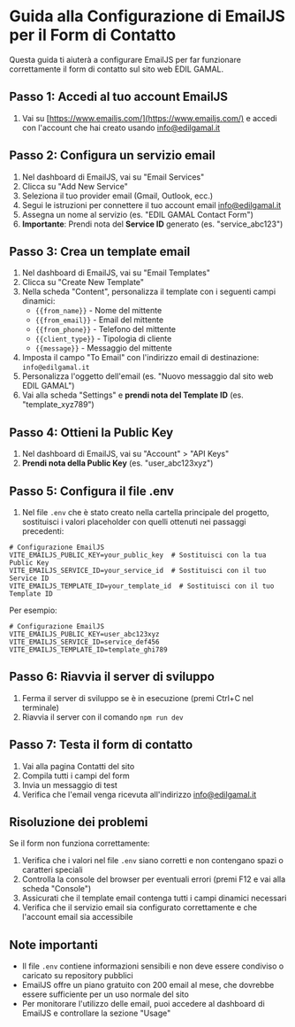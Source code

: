 # Guida alla Configurazione di EmailJS per il Form di Contatto

Questa guida ti aiuterà a configurare EmailJS per far funzionare correttamente il form di contatto sul sito web EDIL GAMAL.

## Passo 1: Accedi al tuo account EmailJS

1. Vai su [https://www.emailjs.com/](https://www.emailjs.com/) e accedi con l'account che hai creato usando info@edilgamal.it

## Passo 2: Configura un servizio email

1. Nel dashboard di EmailJS, vai su "Email Services"
2. Clicca su "Add New Service"
3. Seleziona il tuo provider email (Gmail, Outlook, ecc.)
4. Segui le istruzioni per connettere il tuo account email info@edilgamal.it
5. Assegna un nome al servizio (es. "EDIL GAMAL Contact Form")
6. **Importante**: Prendi nota del **Service ID** generato (es. "service_abc123")

## Passo 3: Crea un template email

1. Nel dashboard di EmailJS, vai su "Email Templates"
2. Clicca su "Create New Template"
3. Nella scheda "Content", personalizza il template con i seguenti campi dinamici:
   - `{{from_name}}` - Nome del mittente
   - `{{from_email}}` - Email del mittente
   - `{{from_phone}}` - Telefono del mittente
   - `{{client_type}}` - Tipologia di cliente
   - `{{message}}` - Messaggio del mittente
4. Imposta il campo "To Email" con l'indirizzo email di destinazione: `info@edilgamal.it`
5. Personalizza l'oggetto dell'email (es. "Nuovo messaggio dal sito web EDIL GAMAL")
6. Vai alla scheda "Settings" e **prendi nota del Template ID** (es. "template_xyz789")

## Passo 4: Ottieni la Public Key

1. Nel dashboard di EmailJS, vai su "Account" > "API Keys"
2. **Prendi nota della Public Key** (es. "user_abc123xyz")

## Passo 5: Configura il file .env

1. Nel file `.env` che è stato creato nella cartella principale del progetto, sostituisci i valori placeholder con quelli ottenuti nei passaggi precedenti:

```
# Configurazione EmailJS
VITE_EMAILJS_PUBLIC_KEY=your_public_key  # Sostituisci con la tua Public Key
VITE_EMAILJS_SERVICE_ID=your_service_id  # Sostituisci con il tuo Service ID
VITE_EMAILJS_TEMPLATE_ID=your_template_id  # Sostituisci con il tuo Template ID
```

Per esempio:

```
# Configurazione EmailJS
VITE_EMAILJS_PUBLIC_KEY=user_abc123xyz
VITE_EMAILJS_SERVICE_ID=service_def456
VITE_EMAILJS_TEMPLATE_ID=template_ghi789
```

## Passo 6: Riavvia il server di sviluppo

1. Ferma il server di sviluppo se è in esecuzione (premi Ctrl+C nel terminale)
2. Riavvia il server con il comando `npm run dev`

## Passo 7: Testa il form di contatto

1. Vai alla pagina Contatti del sito
2. Compila tutti i campi del form
3. Invia un messaggio di test
4. Verifica che l'email venga ricevuta all'indirizzo info@edilgamal.it

## Risoluzione dei problemi

Se il form non funziona correttamente:

1. Verifica che i valori nel file `.env` siano corretti e non contengano spazi o caratteri speciali
2. Controlla la console del browser per eventuali errori (premi F12 e vai alla scheda "Console")
3. Assicurati che il template email contenga tutti i campi dinamici necessari
4. Verifica che il servizio email sia configurato correttamente e che l'account email sia accessibile

## Note importanti

- Il file `.env` contiene informazioni sensibili e non deve essere condiviso o caricato su repository pubblici
- EmailJS offre un piano gratuito con 200 email al mese, che dovrebbe essere sufficiente per un uso normale del sito
- Per monitorare l'utilizzo delle email, puoi accedere al dashboard di EmailJS e controllare la sezione "Usage"